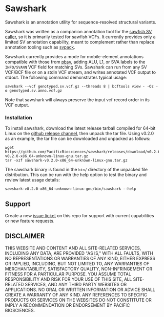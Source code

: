 # Sawshark

Sawshark is an annotation utility for sequence-resolved structural variants.

Sawshark was written as a companion annotation tool for the [sawfish SV
caller](https://github.com/PacificBiosciences/sawfish), so it is primarily tested for sawfish VCFs. It currently
provides only a limited SV annotation capability, meant to complement rather than replace annotation tooling such as
[svpack](https://github.com/PacificBiosciences/svpack).

Sawshark currently provides a mode for mobile-element annotations compatible with those from
[pbsv](https://github.com/PacificBiosciences/pbsv), adding ALU, L1, or SVA labels to the `INFO/SVANN` VCF field for
matching SVs. Sawshark can run from any SV VCF/BCF file or on a stdin VCF stream, and writes annotated VCF output to
stdout. The following command demonstrates typical usage:

```
sawshark --vcf genotyped.sv.vcf.gz --threads 8 | bcftools view - -Oz -o genotyped.sv.anno.vcf.gz
```

Note that sawshark will always preserve the input vcf record order in its VCF output.

### Installation

To install sawshark, download the latest release tarball compiled for 64-bit Linux on the [github release
channel](https://github.com/PacificBiosciences/sawshark/releases/latest), then unpack the tar file. Using v0.2.0 as an
example, the tar file can be downloaded and unpacked as follows:

    wget https://github.com/PacificBiosciences/sawshark/releases/download/v0.2.0/sawshark-v0.2.0-x86_64-unknown-linux-gnu.tar.gz
    tar -xzf sawshark-v0.2.0-x86_64-unknown-linux-gnu.tar.gz

The sawshark binary is found in the `bin/` directory of the unpacked file distribution. This can be run with the help
option to test the binary and review latest usage details:

    sawshark-v0.2.0-x86_64-unknown-linux-gnu/bin/sawshark --help

## Support

Create a new [issue ticket](https://github.com/PacificBiosciences/sawshark/issues) on this repo for support with current
capabilities or new feature requests.

## DISCLAIMER
THIS WEBSITE AND CONTENT AND ALL SITE-RELATED SERVICES, INCLUDING ANY DATA, ARE PROVIDED "AS IS," WITH ALL FAULTS, WITH
NO REPRESENTATIONS OR WARRANTIES OF ANY KIND, EITHER EXPRESS OR IMPLIED, INCLUDING, BUT NOT LIMITED TO, ANY WARRANTIES
OF MERCHANTABILITY, SATISFACTORY QUALITY, NON-INFRINGEMENT OR FITNESS FOR A PARTICULAR PURPOSE. YOU ASSUME TOTAL
RESPONSIBILITY AND RISK FOR YOUR USE OF THIS SITE, ALL SITE-RELATED SERVICES, AND ANY THIRD PARTY WEBSITES OR
APPLICATIONS. NO ORAL OR WRITTEN INFORMATION OR ADVICE SHALL CREATE A WARRANTY OF ANY KIND. ANY REFERENCES TO SPECIFIC
PRODUCTS OR SERVICES ON THE WEBSITES DO NOT CONSTITUTE OR IMPLY A RECOMMENDATION OR ENDORSEMENT BY PACIFIC BIOSCIENCES.
